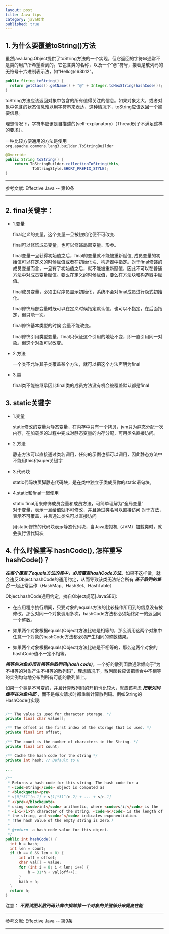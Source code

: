 ```yaml
---
layout: post
title: Java tips
category: java技术
published: true
---
```

## 1. 为什么要覆盖toString()方法

虽然java.lang.Object提供了toString方法的一个实现，但它返回的字符串通常不是类的用户所希望看到的。它包含类的名称，以及一个"@"符号，接着是散列码的无符号十六进制表示法，如"Hello@163b12"。

```java
public String toString() {
  return getClass().getName() + "@" + Integer.toHexString(hashCode());
}
```

toString方法应该返回对象中包含的所有值得关注的信息。如果对象太大，或者对象中包含的状态信息难以用字符串来表达，这种情况下，toString应该返回一个摘要信息。

理想情况下，字符串应该是自描述的(self-explanatory)（Thread例子不满足这样的要求）。

一种比较方便通用的方法是使用`org.apache.commons.lang3.builder.ToStringBuilder`

```java
@Override
public String toString() {
    return ToStringBuilder.reflectionToString(this,
            ToStringStyle.SHORT_PREFIX_STYLE);
}
```

***

参考文献: Effective Java -- 第10条

***

## 2. final关键字：
* 1.变量
  
  final定义的变量，这个变量一旦被初始化便不可改变.

  final可以修饰成员变量，也可以修饰局部变量、形参。

  final变量一旦获得初始值之后，final的变量就不能被重新赋值, 成员变量的初始值可以在定义的时候赋值或者在初始化块、构造器中指定。对于final修饰的成员变量而言，一旦有了初始值之后，就不能被重新赋值，因此不可以在普通方法中对成员变量赋值。要么在定义的时候赋值，要么在方法块和构造器中赋值。

  final成员变量，必须由程序员显示初始化，系统不会对final成员进行隐式初始化。
 
  final修饰局部变量时既可以在定义时候指定默认值，也可以不指定，在后面指定，但只能一次。
  
  final修饰基本类型的时候 变量不能改变。
  
  final修饰引用类型变量，final只保证这个引用的地址不变，即一直引用同一对象。但这个对象可以改变。

* 2.方法
  
  一个类不允许其子类覆盖某个方法，就可以把这个方法声明为final
  
* 3.类
  
  final类不能被继承因此final类的成员方法没有机会被覆盖默认都是final

## 3. static关键字

* 1.变量

  static修改的变量为静态变量，在内存中只有一个拷贝，jvm只为静态分配一次内存，在加载类的过程中完成对静态变量的内存分配，可用类名直接访问。
* 2.方法

  静态方法可以直接通过类名调用，任何的示例也都可以调用，因此静态方法中不能用this和super关键字
  
* 3.代码块
 
  static代码块页脚静态代码块，是在类中独立于类成员你的static语句块。

* 4.static和final一起使用
  
  static final用来修饰成员变量和成员方法，可简单理解为“全局变量”  
  对于变量，表示一旦给值就不可修改，并且通过类名可以直接访问
  对于方法，表示不可覆盖，并且通过类名可以直接访问
  
  用static修饰的代码块表示静态代码块，当Java虚拟机（JVM）加载类时，就会执行该代码块


## 4. 什么时候重写 hashCode(), 怎样重写hashCode()？

***在每个覆盖了equals方法的类中，必须覆盖hashCode方法***。如果不这样做，就会违反Object.hashCode的通用约定，从而导致该类无法结合所有 ***基于散列的集合*** 一起正常运作（HashMap、HashSet、HashTable）

Object.hashCode通用约定，摘自Object规范[JavaSE6]:

* 在应用程序执行期间，只要对象的equals方法的比较操作所用到的信息没有被修改，那么对同一个对象调用多次，hashCode方法都必须始终如一的返回同一个整数。

* 如果两个对象根据equals(Object)方法比较是相等的，那么调用这两个对象中任意一个对象的hashCode方法都必须产生相同的整数结果。

* 如果两个对象根据equals(Object)方法比较是不相等的，那么这两个对象的hashCode值不一定不相等。


***相等的对象必须有相等的散列码(hash code)***，一个好的散列函数通常倾向于"为不相等的对象产生不相等的散列码"，理想情况下，散列函数应该把集合中不相等的实例均匀地分布到所有可能的散列值上。

如果一个类是不可变的，并且计算散列码的开销也比较大，就应该考虑 ***把散列码缓存在对象内部*** ，而不是每次请求时都重新计算散列码。例如String的HashCode()实现:

```java

/** The value is used for character storage. */
private final char value[];

/** The offset is the first index of the storage that is used. */
private final int offset;

/** The count is the number of characters in the String. */
private final int count;

/** Cache the hash code for the string */
private int hash; // Default to 0

...

/**
 * Returns a hash code for this string. The hash code for a
 * <code>String</code> object is computed as
 * <blockquote><pre>
 * s[0]*31^(n-1) + s[1]*31^(n-2) + ... + s[n-1]
 * </pre></blockquote>
 * using <code>int</code> arithmetic, where <code>s[i]</code> is the
 * <i>i</i>th character of the string, <code>n</code> is the length of
 * the string, and <code>^</code> indicates exponentiation.
 * (The hash value of the empty string is zero.)
 *
 * @return  a hash code value for this object.
 */
public int hashCode() {
  int h = hash;
  int len = count;
  if (h == 0 && len > 0) {
      int off = offset;
      char val[] = value;
      for (int i = 0; i < len; i++) {
          h = 31*h + val[off++];
      }
      hash = h;
  }
  return h;
}
```

注意： ***不要试图从散列码计算中排除掉一个对象的关键部分来提高性能***

***

参考文献: Effective Java -- 第9条

***
